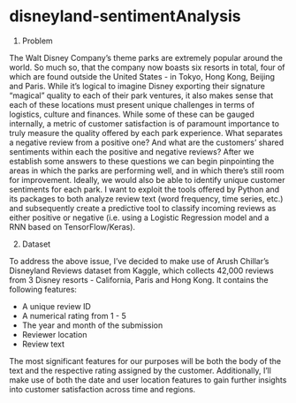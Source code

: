 # disneyland-sentimentAnalysis


1. Problem

The Walt Disney Company’s theme parks are extremely popular around the world. So much so, that the company now boasts six resorts in total, four of which are found outside the United States - in Tokyo, Hong Kong, Beijing and Paris. While it’s logical to imagine Disney exporting their signature “magical” quality to each of their park ventures, it also makes sense that each of these locations must present unique challenges in terms of logistics, culture and finances. While some of these can be gauged internally, a metric of customer satisfaction is of paramount importance to truly measure the quality offered by each park experience.
What separates a negative review from a positive one? And what are the customers’ shared sentiments within each the positive and negative reviews? After we establish some answers to these questions we can begin pinpointing the areas in which the parks are performing well, and in which there’s still room for improvement. Ideally, we would also be able to identify unique customer sentiments for each park.
I want to exploit the tools offered by Python and its packages to both analyze review text (word frequency, time series, etc.) and subsequently create a predictive tool to classify incoming reviews as either positive or negative (i.e. using a Logistic Regression model and a RNN based on TensorFlow/Keras).

2. Dataset

To address the above issue, I’ve decided to make use of Arush Chillar’s Disneyland Reviews dataset from Kaggle, which collects 42,000 reviews from 3 Disney resorts - California, Paris and Hong Kong. It contains the following features:
- A unique review ID
- A numerical rating from 1 - 5
- The year and month of the submission
- Reviewer location
- Review text

The most significant features for our purposes will be both the body of the text and the respective rating assigned by the customer. Additionally, I’ll make use of both the date and user location features to gain further insights into customer satisfaction across time and regions. 
